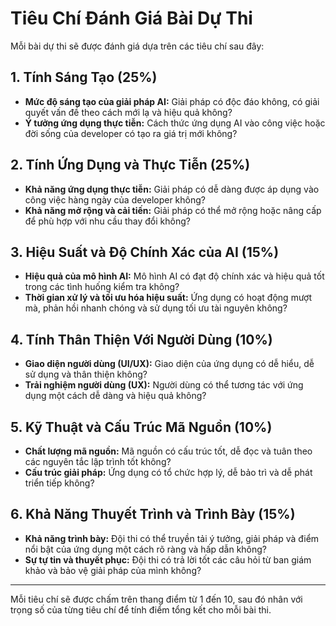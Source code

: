 # Tiêu Chí Đánh Giá Bài Dự Thi

Mỗi bài dự thi sẽ được đánh giá dựa trên các tiêu chí sau đây:

## 1. Tính Sáng Tạo (25%)
   - **Mức độ sáng tạo của giải pháp AI:** Giải pháp có độc đáo không, có giải quyết vấn đề theo cách mới lạ và hiệu quả không?
   - **Ý tưởng ứng dụng thực tiễn:** Cách thức ứng dụng AI vào công việc hoặc đời sống của developer có tạo ra giá trị mới không?

## 2. Tính Ứng Dụng và Thực Tiễn (25%)
   - **Khả năng ứng dụng thực tiễn:** Giải pháp có dễ dàng được áp dụng vào công việc hàng ngày của developer không?
   - **Khả năng mở rộng và cải tiến:** Giải pháp có thể mở rộng hoặc nâng cấp để phù hợp với nhu cầu thay đổi không?

## 3. Hiệu Suất và Độ Chính Xác của AI (15%)
   - **Hiệu quả của mô hình AI:** Mô hình AI có đạt độ chính xác và hiệu quả tốt trong các tình huống kiểm tra không?
   - **Thời gian xử lý và tối ưu hóa hiệu suất:** Ứng dụng có hoạt động mượt mà, phản hồi nhanh chóng và sử dụng tối ưu tài nguyên không?

## 4. Tính Thân Thiện Với Người Dùng (10%)
   - **Giao diện người dùng (UI/UX):** Giao diện của ứng dụng có dễ hiểu, dễ sử dụng và thân thiện không?
   - **Trải nghiệm người dùng (UX):** Người dùng có thể tương tác với ứng dụng một cách dễ dàng và hiệu quả không?

## 5. Kỹ Thuật và Cấu Trúc Mã Nguồn (10%)
   - **Chất lượng mã nguồn:** Mã nguồn có cấu trúc tốt, dễ đọc và tuân theo các nguyên tắc lập trình tốt không?
   - **Cấu trúc giải pháp:** Ứng dụng có tổ chức hợp lý, dễ bảo trì và dễ phát triển tiếp không?

## 6. Khả Năng Thuyết Trình và Trình Bày (15%)
   - **Khả năng trình bày:** Đội thi có thể truyền tải ý tưởng, giải pháp và điểm nổi bật của ứng dụng một cách rõ ràng và hấp dẫn không?
   - **Sự tự tin và thuyết phục:** Đội thi có trả lời tốt các câu hỏi từ ban giám khảo và bảo vệ giải pháp của mình không?

---

Mỗi tiêu chí sẽ được chấm trên thang điểm từ 1 đến 10, sau đó nhân với trọng số của từng tiêu chí để tính điểm tổng kết cho mỗi bài thi.
